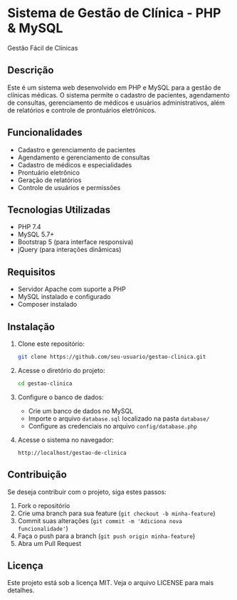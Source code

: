 # Sistema de Gestão de Clínica - PHP & MySQL
Gestão Fácil de Clínicas 

## Descrição
Este é um sistema web desenvolvido em PHP e MySQL para a gestão de clínicas médicas. O sistema permite o cadastro de pacientes, agendamento de consultas, gerenciamento de médicos e usuários administrativos, além de relatórios e controle de prontuários eletrônicos.

## Funcionalidades
- Cadastro e gerenciamento de pacientes
- Agendamento e gerenciamento de consultas
- Cadastro de médicos e especialidades
- Prontuário eletrônico
- Geração de relatórios
- Controle de usuários e permissões

## Tecnologias Utilizadas
- PHP 7.4
- MySQL 5.7+
- Bootstrap 5 (para interface responsiva)
- jQuery (para interações dinâmicas)

## Requisitos
- Servidor Apache com suporte a PHP
- MySQL instalado e configurado
- Composer instalado

## Instalação
1. Clone este repositório:
   ```bash
   git clone https://github.com/seu-usuario/gestao-clinica.git
   ```
2. Acesse o diretório do projeto:
   ```bash
   cd gestao-clinica
   ```
3. Configure o banco de dados:
   - Crie um banco de dados no MySQL
   - Importe o arquivo `database.sql` localizado na pasta `database/`
   - Configure as credenciais no arquivo `config/database.php`

5. Acesse o sistema no navegador:
   ```
   http://localhost/gestao-de-clinica
   ```
## Contribuição
Se deseja contribuir com o projeto, siga estes passos:
1. Fork o repositório
2. Crie uma branch para sua feature (`git checkout -b minha-feature`)
3. Commit suas alterações (`git commit -m 'Adiciona nova funcionalidade'`)
4. Faça o push para a branch (`git push origin minha-feature`)
5. Abra um Pull Request

## Licença
Este projeto está sob a licença MIT. Veja o arquivo LICENSE para mais detalhes.
